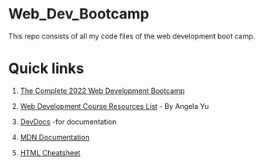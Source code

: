# Web_Dev_Bootcamp

This repo consists of all my code files of the web development boot camp.

# Quick links

1. [The Complete 2022 Web Development Bootcamp](https://www.udemy.com/course/the-complete-web-development-bootcamp/)

2. [Web Development Course Resources List](https://www.appbrewery.co/p/web-development-course-resources/) - By Angela Yu

3. [DevDocs](https://devdocs.io/) -for documentation

4. [MDN Documentation](https://developer.mozilla.org/en-US/)

5. [HTML Cheatsheet](https://web.stanford.edu/group/csp/cs21/htmlcheatsheet.pdf)
